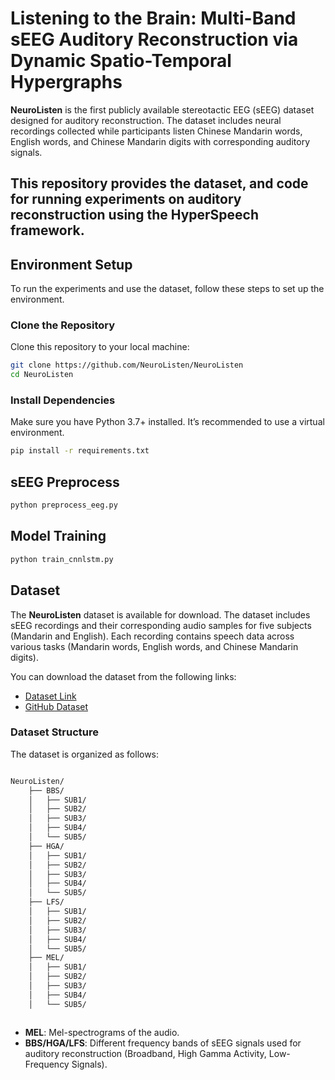 # Listening to the Brain: Multi-Band sEEG Auditory Reconstruction via Dynamic Spatio-Temporal Hypergraphs
**NeuroListen** is the first publicly available stereotactic EEG (sEEG) dataset designed for auditory reconstruction. The dataset includes neural recordings collected while participants listen Chinese Mandarin words, English words, and Chinese Mandarin digits with corresponding auditory signals.

This repository provides the dataset, and code for running experiments on auditory reconstruction using the **HyperSpeech** framework.
---
## **Environment Setup**

To run the experiments and use the dataset, follow these steps to set up the environment.

### **Clone the Repository**
Clone this repository to your local machine:
```bash
git clone https://github.com/NeuroListen/NeuroListen
cd NeuroListen
```

### Install Dependencies
Make sure you have Python 3.7+ installed. It’s recommended to use a virtual environment.
```bash
pip install -r requirements.txt
```

## sEEG Preprocess

```bash
python preprocess_eeg.py
```

## Model Training

```bash
python train_cnnlstm.py
```


## **Dataset**

The **NeuroListen** dataset is available for download. The dataset includes sEEG recordings and their corresponding audio samples for five subjects (Mandarin and English). Each recording contains speech data across various tasks (Mandarin words, English words, and Chinese Mandarin digits).

You can download the dataset from the following links:
- [Dataset Link](https://drive.google.com/drive/folders/1bw5OxA_cIPaR-aDgjsmmTd2FaZyhmbv0?usp=drive_link)
- [GitHub Dataset](https://github.com/NeuroListen/NeuroListen)

### **Dataset Structure**
The dataset is organized as follows:
```bash

NeuroListen/
    ├── BBS/
    │   ├── SUB1/
    │   ├── SUB2/
    │   ├── SUB3/
    │   ├── SUB4/
    │   └── SUB5/
    ├── HGA/
    │   ├── SUB1/
    │   ├── SUB2/
    │   ├── SUB3/
    │   ├── SUB4/
    │   └── SUB5/
    ├── LFS/
    │   ├── SUB1/
    │   ├── SUB2/
    │   ├── SUB3/
    │   ├── SUB4/
    │   └── SUB5/
    ├── MEL/
    │   ├── SUB1/
    │   ├── SUB2/
    │   ├── SUB3/
    │   ├── SUB4/
    │   └── SUB5/



```
- **MEL**: Mel-spectrograms of the audio.
- **BBS/HGA/LFS**: Different frequency bands of sEEG signals used for auditory reconstruction (Broadband, High Gamma Activity, Low-Frequency Signals).



